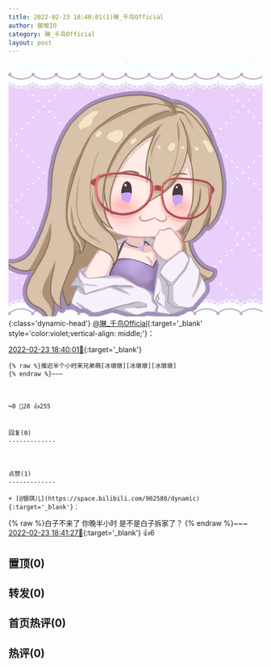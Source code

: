 ```yaml
---
title: 2022-02-23 18:40:01(1)琳_千鸟Official
author: 御坂IO
category: 琳_千鸟Official
layout: post
---
```


![img](/images/c0a88f85ebd0d056f37b114e0748e69556c8b488.jpg){:class='dynamic-head'}
[@琳_千鸟Official](https://space.bilibili.com/1620923329/dynamic){:target='_blank' style='color:violet;vertical-align: middle;'}：

[2022-02-23 18:40:01🔗](https://t.bilibili.com/630391252272021505){:target='_blank'}

~~~
{% raw %}推迟半个小时来兄弟萌[冰墩墩][冰墩墩][冰墩墩]
{% endraw %}~~~



↪️0 💬28 👍255


回复(0)
-------------



点赞(1)
-------------

+ [@银琪儿](https://space.bilibili.com/902580/dynamic){:target='_blank'}：
~~~
{% raw %}白子不来了 你晚半小时 是不是白子拆家了？
{% endraw %}~~~
[2022-02-23 18:41:27🔗](https://t.bilibili.com/630391252272021505#reply103413285504){:target='_blank'} 👍6


置顶(0)
-------------



转发(0)
-------------



首页热评(0)
-------------



热评(0)
-------------



